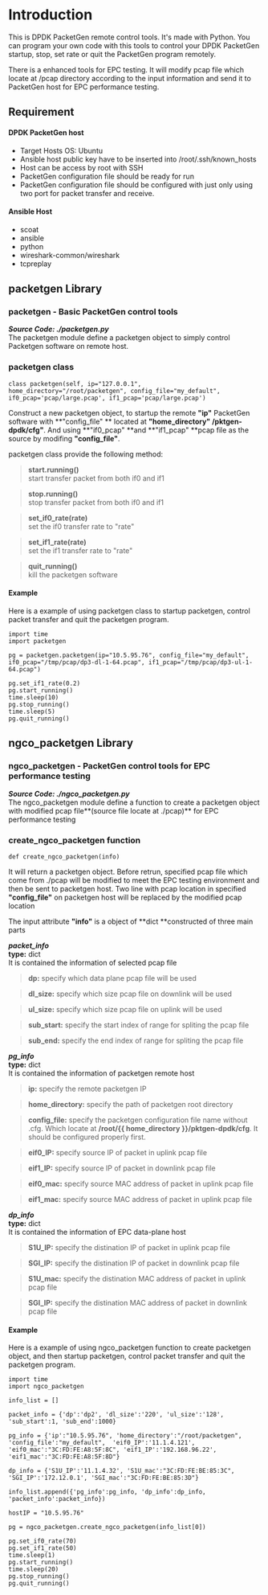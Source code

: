 Introduction
===========================
This is DPDK PacketGen remote control tools. It's made with Python. You can program your own code with this tools to control your DPDK PacketGen startup, stop, set rate or quit the PacketGen program remotely.

There is a enhanced tools for EPC testing. It will modify pcap file which locate at /pcap directory according to the input information and send it to PacketGen host for EPC performance testing.



## Requirement
#### DPDK PacketGen host
- Target Hosts OS: Ubuntu
- Ansible host public key have to be inserted into /root/.ssh/known_hosts 
- Host can be access by root with SSH
- PacketGen configuration file should be ready for run
- PacketGen configuration file should be configured with just only using two port for packet transfer and receive.

#### Ansible Host
- scoat
- ansible
- python
- wireshark-common/wireshark
- tcpreplay


## packetgen Library
### packetgen - Basic PacketGen control tools
___Source Code: ./packetgen.py___<br>
The packetgen module define a packetgen object to simply control Packetgen software on remote host.

### packetgen class
```
class packetgen(self, ip="127.0.0.1", home_directory="/root/packetgen", config_file="my_default", if0_pcap='pcap/large.pcap', if1_pcap='pcap/large.pcap')
```

Construct a new packetgen object, to startup the remote **"ip"** PacketGen software with  **"config_file" ** located at **"home_directory" /pktgen-dpdk/cfg"**. And using **"if0_pcap" **and **"if1_pcap" **pcap file as the source by modifing **"config_file"**.<br>

packetgen class provide the following method:

> **start.running()**<br>
start transfer packet from both if0 and if1<br>

> **stop.running()**<br>
stop transfer packet from both if0 and if1<br>

> **set_if0_rate(rate)**<br>
set the if0 transfer rate to "rate"<br>

> **set_if1_rate(rate)**<br>
set the if1 transfer rate to "rate"<br>

> **quit_running()**<br>
kill the packetgen software<br>

#### Example
Here is a example of using packetgen class to startup packetgen, control packet transfer and quit the packetgen program. 
```
import time
import packetgen

pg = packetgen.packetgen(ip="10.5.95.76", config_file="my_default", if0_pcap="/tmp/pcap/dp3-dl-1-64.pcap", if1_pcap="/tmp/pcap/dp3-ul-1-64.pcap")

pg.set_if1_rate(0.2)
pg.start_running()
time.sleep(10)
pg.stop_running()
time.sleep(5)
pg.quit_running()
```
## ngco_packetgen Library
### ngco_packetgen - PacketGen control tools for EPC performance testing
___Source Code: ./ngco_packetgen.py___<br>
The ngco_packetgen module define a function to create a packetgen object with modified pcap file**(source file locate at ./pcap)** for EPC performance testing

### create_ngco_packetgen function
```
def create_ngco_packetgen(info)
```

It will return a packetgen object. Before retrun, specified pcap file which come from ./pcap will be modified to meet the EPC testing environment and then be sent to packetgen host. Two line with pcap location in specified **"config_file"** on packetgen host will be replaced by the modified pcap location<br>

The input attribute **"info"** is a object of **dict **constructed of three main parts

***packet_info***<br>
**type:** dict<br>
It is contained the information of selected pcap file
> **dp:** specify which data plane pcap file will be used<br>

> **dl_size:** specify which size pcap file on downlink will be used<br>

> **ul_size:** specify which size pcap file on uplink will be used<br>

> **sub_start:** specify the start index of range for spliting the pcap file<br>

> **sub_end:** specify the end index of range for spliting the pcap file<br>

***pg_info***<br>
**type:** dict<br>
It is contained the information of packetgen remote host
> **ip:** specify the remote packetgen IP<br>

> **home_directory:** specify the path of packetgen root directory<br>

> **config_file:** specify the packetgen configuration file name without .cfg. Which locate at **/root/{{ home_directory }}/pktgen-dpdk/cfg**. It should be configured properly first.<br>

> **eif0_IP:** specify source IP of packet in uplink pcap file<br>

> **eif1_IP:** specify source IP of packet in downlink pcap file<br>

> **eif0_mac:** specify source MAC address of packet in uplink pcap file<br>

> **eif1_mac:** specify source MAC address of packet in uplink pcap file<br>

***dp_info***<br>
**type:** dict<br>
It is contained the information of EPC data-plane host
> **S1U_IP:** specify the distination IP of packet in uplink pcap file<br>

> **SGI_IP:** specify the distination IP of packet in downlink pcap file<br>

> **S1U_mac:** specify the distination MAC address of packet in uplink pcap file<br>

> **SGI_IP:** specify the distination MAC address of packet in downlink pcap file<br>

#### Example
Here is a example of using ngco_packetgen function to create packetgen object, and then startup packetgen, control packet transfer and quit the packetgen program.
```
import time
import ngco_packetgen

info_list = []

packet_info = {'dp':'dp2', 'dl_size':'220', 'ul_size':'128', 'sub_start':1, 'sub_end':1000}

pg_info = {'ip':"10.5.95.76", 'home_directory':"/root/packetgen", 'config_file':"my_default",  'eif0_IP':'11.1.4.121', 'eif0_mac':"3C:FD:FE:A8:5F:8C", 'eif1_IP':'192.168.96.22', 'eif1_mac':"3C:FD:FE:A8:5F:8D"}

dp_info = {'S1U_IP':'11.1.4.32', 'S1U_mac':"3C:FD:FE:BE:85:3C", 'SGI_IP':'172.12.0.1', 'SGI_mac':"3C:FD:FE:BE:85:3D"}

info_list.append({'pg_info':pg_info, 'dp_info':dp_info, 'packet_info':packet_info})

hostIP = "10.5.95.76"

pg = ngco_packetgen.create_ngco_packetgen(info_list[0])

pg.set_if0_rate(70)
pg.set_if1_rate(50)
time.sleep(1)
pg.start_running()
time.sleep(20)
pg.stop_running()
pg.quit_running()
```





